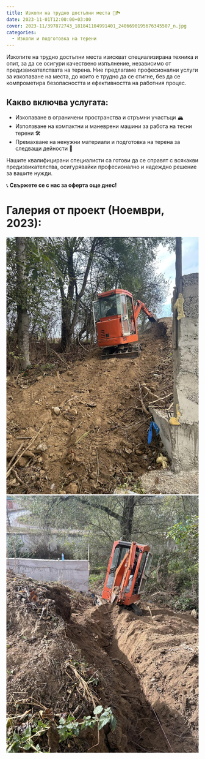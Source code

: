 ```yaml
---
title: Изкопи на трудно достъпни места 🚜🏞️
date: 2023-11-01T12:00:00+03:00
cover: 2023-11/397872743_181841104991401_2406690195676345507_n.jpg
categories:
  - Изкопи и подготовка на терени
---
```


Изкопите на трудно достъпни места изискват специализирана техника и опит, за да се осигури качествено изпълнение, независимо от предизвикателствата на терена. Ние предлагаме професионални услуги за изкопаване на места, до които е трудно да се стигне, без да се компрометира безопасността и ефективността на работния процес.

## Какво включва услугата:

- Изкопаване в ограничени пространства и стръмни участъци 🏔️
- Използване на компактни и маневрени машини за работа на тесни терени 🛠️
- Премахване на ненужни материали и подготовка на терена за следващи дейности 🚧

Нашите квалифицирани специалисти са готови да се справят с всякакви предизвикателства, осигурявайки професионално и надеждно решение за вашите нужди.

📞 **Свържете се с нас за оферта още днес!**

# Галерия от проект (Ноември, 2023):

![image](2023-11/397872743_181841104991401_2406690195676345507_n.jpg)
![image](2023-11/398172704_181841078324737_4136398593790361940_n.jpg)